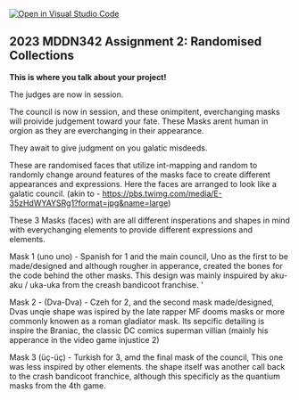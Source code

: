 [![Open in Visual Studio Code](https://classroom.github.com/assets/open-in-vscode-c66648af7eb3fe8bc4f294546bfd86ef473780cde1dea487d3c4ff354943c9ae.svg)](https://classroom.github.com/online_ide?assignment_repo_id=10681536&assignment_repo_type=AssignmentRepo)
## 2023 MDDN342 Assignment 2: Randomised Collections
**This is where you talk about your project!**

The judges are now in session.

The council is now in session, and these onimpitent, everchanging masks will proivide judgement toward your fate. These Masks arent human in orgion as they are everchanging in their appearance. 

They await to give judgment on you galatic misdeeds. 

These are randomised faces that utilize int-mapping and random to randomly change around features of the masks face to create different appearances and expressions. Here the faces are arranged to look like a galatic council. (akin to - https://pbs.twimg.com/media/E-35zHdWYAYSRg1?format=jpg&name=large)

These 3 Masks (faces) with are all different insperations and shapes in mind with everychanging elements to provide different expressions and elements.

Mask 1 (uno uno) - Spanish for 1 and the main council, Uno as the first to be made/designed and although rougher in apperance, created the bones for the code behind the other masks. This design was mainly inspuired by aku-aku / uka-uka from the creash bandicoot franchise. '

Mask 2 - (Dva-Dva) - Czeh for 2, and the second mask made/designed, Dvas unqie shape was ispired by the late rapper MF dooms masks or more commonly knowen as a roman gladiator mask. Its sepcific detailing is inspire the Braniac, the classic DC comics superman villian 
(mainly his apperance in the video game injustice 2)

Mask 3 (üç-üç) - Turkish for 3, amd the final mask of the council, This one was less inspired by other elements. the shape itself was another call back to the crash bandicoot franchice, although this specificly as the quantium masks from the 4th game.

